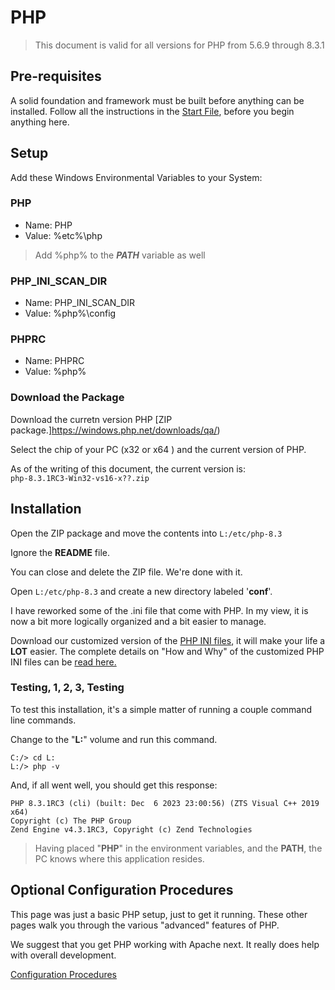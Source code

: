 # PHP

> This document is valid for all versions for PHP from 5.6.9 through 8.3.1


## Pre-requisites
A solid foundation and framework must be built before anything can be installed. Follow all the instructions in the [Start File](../../FIRST.md), before you begin anything here.

## Setup

Add these Windows Environmental Variables to your System:

### PHP
- Name: PHP
- Value: %etc%\php

> Add %php% to the ***PATH*** variable as well

### PHP_INI_SCAN_DIR
- Name: PHP_INI_SCAN_DIR
- Value: %php%\config

### PHPRC
- Name: PHPRC
- Value: %php%


### Download the Package

Download the curretn version PHP [ZIP package.]https://windows.php.net/downloads/qa/)

Select the chip of your PC (x32 or x64 ) and the current version of PHP.

As of the writing of this document, the current version is:<br>
`php-8.3.1RC3-Win32-vs16-x??.zip`

## Installation

Open the ZIP package and move the contents into `L:/etc/php-8.3`

Ignore the **README** file.

You can close and delete the ZIP file. We're done with it.

Open `L:/etc/php-8.3` and create a new directory labeled '**conf**'.

I have reworked some of the .ini file that come with PHP. In my view, it is  now a bit more logically organized and a bit easier to manage.

Download our customized version of the [PHP INI files](../assets/conf.zip), it will make your life a **LOT** easier. The complete details on "How and Why" of the customized PHP INI files can be [read here.](./ini.md)

### Testing, 1, 2, 3, Testing

To test this installation, it's a simple matter of running a couple command line commands.

Change to the "**L:**" volume and run this command.<br>
```shell
C:/> cd L:
L:/> php -v
```

And, if all went well, you should get this response:<br>
```shell
PHP 8.3.1RC3 (cli) (built: Dec  6 2023 23:00:56) (ZTS Visual C++ 2019 x64)
Copyright (c) The PHP Group
Zend Engine v4.3.1RC3, Copyright (c) Zend Technologies
```

> Having placed "**PHP**" in the environment variables, and the **PATH**, the PC knows where this application resides.


## Optional Configuration Procedures

This page was just a basic PHP setup, just to get it running.  These other pages walk you through the various "advanced" features of PHP.

We suggest that you get PHP working with Apache next. It really does help with overall development.

[Configuration Procedures](./optional.md)